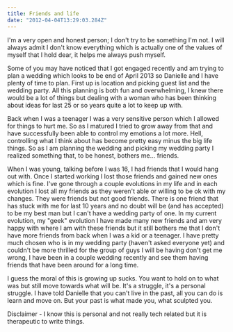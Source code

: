 ```yaml
---
title: Friends and life
date: "2012-04-04T13:29:03.284Z"
---
```


I'm a very open and honest person; I don't try to be something I'm not. I will always admit I don't know everything which is actually one of the values of myself that I hold dear, it helps me always push myself.

Some of you may have noticed that I got engaged recently and am trying to plan a wedding which looks to be end of April 2013 so Danielle and I have plenty of time to plan. First up is location and picking guest list and the wedding party. All this planning is both fun and overwhelming, I knew there would be a lot of things but dealing with a woman who has been thinking about ideas for last 25 or so years quite a lot to keep up with.

Back when I was a teenager I was a very sensitive person which I allowed for things to hurt me. So as I matured I tried to grow away from that and have successfully been able to control my emotions a lot more. Hell, controlling what I think about has become pretty easy minus the big life things. So as I am planning the wedding and picking my wedding party I realized something that, to be honest, bothers me... friends.

When I was young, talking before I was 16, I had friends that I would hang out with. Once I started working I lost those friends and gained new ones which is fine. I've gone through a couple evolutions in my life and in each evolution I lost all my friends as they weren't able or willing to be ok with my changes. They were friends but not good friends. There is one friend that has stuck with me for last 10 years and no doubt will be (and has accepted) to be my best man but I can't have a wedding party of one. In my current evolution, my "geek" evolution I have made many new friends and am very happy with where I am with these friends but it still bothers me that I don't have more friends from back when I was a kid or a teenager. I have pretty much chosen who is in my wedding party (haven't asked everyone yet) and couldn't be more thrilled for the group of guys I will be having don't get me wrong, I have been in a couple wedding recently and see them having friends that have been around for a long time.

I guess the moral of this is growing up sucks. You want to hold on to what was but still move towards what will be. It's a struggle, it's a personal struggle. I have told Danielle that you can't live in the past, all you can do is learn and move on. But your past is what made you, what sculpted you.

Disclaimer - I know this is personal and not really tech related but it is therapeutic to write things.
